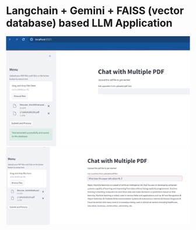 # Langchain + Gemini + FAISS (vector database) based LLM Application
![alt text](image.png)
![alt text](image-1.png) 
